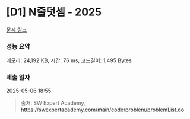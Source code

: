 # [D1] N줄덧셈 - 2025 

[문제 링크](https://swexpertacademy.com/main/code/problem/problemDetail.do?contestProbId=AV5QFZtaAscDFAUq) 

### 성능 요약

메모리: 24,192 KB, 시간: 76 ms, 코드길이: 1,495 Bytes

### 제출 일자

2025-05-06 18:55



> 출처: SW Expert Academy, https://swexpertacademy.com/main/code/problem/problemList.do
